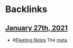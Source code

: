 
# Backlinks
## [January 27th, 2021](<January 27th, 2021.md>)
- #[Fleeting Notes](<Fleeting Notes.md>) The [meta](<meta.md>)

